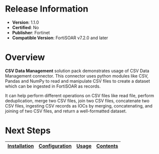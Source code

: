 # Release Information

- **Version**: 1.1.0
- **Certified**: No
- **Publisher**: Fortinet
- **Compatible Version**: FortiSOAR v7.2.0 and later

# Overview

**CSV Data Management** solution pack demonstrates usage of CSV Data Management connector. This connector uses python modules like CSV, Pandas and NumPy to read and manipulate CSV files to create a dataset which can be ingested in FortiSOAR as records.

It can help perform different operations on CSV files like read file, perform deduplication, merge two CSV files, join two CSV files, concatenate two CSV files, ingesting CSV records as IOCs by merging, concatenating, and joining of two CSV files, and return a well-formatted dataset.

# Next Steps

| [Installation](https://github.com/fortinet-fortisoar/solution-pack-csv-data-management/blob/release/1.1.0/docs/setup.md#installation) | [Configuration](https://github.com/fortinet-fortisoar/solution-pack-csv-data-management/blob/release/1.1.0/docs/setup.md#configuration) | [Usage](https://github.com/fortinet-fortisoar/solution-pack-csv-data-management/blob/release/1.1.0/docs/usage.md) | [Contents](https://github.com/fortinet-fortisoar/solution-pack-csv-data-management/blob/release/1.1.0/docs/contents.md) |
|--------------------------------------------|----------------------------------------------|------------------------|------------------------------|
